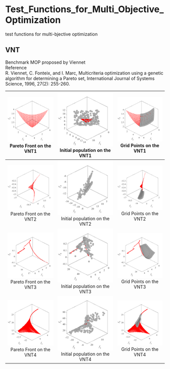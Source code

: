 # Test_Functions_for_Multi_Objective_Optimization
test functions for multi-bjective optimization
 
## VNT
Benchmark MOP proposed by Viennet  
Reference  
R. Viennet, C. Fonteix, and I. Marc, Multicriteria optimization using a
genetic algorithm for determining a Pareto set, International Journal of
Systems Science, 1996, 27(2): 255-260.
 
|![image](../image/PF1/VNT1_M3.svg)Pareto Front on the VNT1 |![image](../image/Init_pop1/VNT1_M3.svg)Initial population on the VNT1|![image](../image/Grid1/VNT1_M3.svg) Grid Points on the VNT1|
|:-:|:-:|:-:|
|![image](../image/PF1/VNT2_M3.svg)Pareto Front on the VNT2 |![image](../image/Init_pop1/VNT2_M3.svg)Initial population on the VNT2|![image](../image/Grid1/VNT2_M3.svg) Grid Points on the VNT2|
|![image](../image/PF1/VNT3_M3.svg)Pareto Front on the VNT3 |![image](../image/Init_pop1/VNT3_M3.svg)Initial population on the VNT3|![image](../image/Grid1/VNT3_M3.svg) Grid Points on the VNT3|
|![image](../image/PF1/VNT4_M3.svg)Pareto Front on the VNT4 |![image](../image/Init_pop1/VNT4_M3.svg)Initial population on the VNT4|![image](../image/Grid1/VNT4_M3.svg) Grid Points on the VNT4|